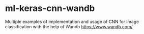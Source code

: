 # ml-keras-cnn-wandb
Multiple examples of implementation and usage of CNN for image classification with the help of Wandb https://www.wandb.com/
